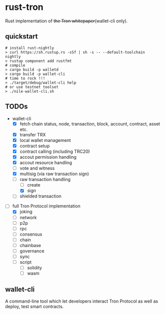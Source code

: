 # rust-tron

Rust implementation of ~~the Tron whitepaper~~(wallet-cli only).

## quickstart

```console
# install rust-nightly
> curl https://sh.rustup.rs -sSf | sh -s -- --default-toolchain nightly
> rustup component add rustfmt
# compile
> cargo build -p walletd
> cargo build -p wallet-cli
# time to rock !!!
> ./target/debug/wallet-cli help
# or use testnet toolset
> ./nile-wallet-cli.sh
```

## TODOs

- wallet-cli
  - [x] fetch chain status, node, transaction, block, account, contract, asset etc.
  - [x] transfer TRX
  - [x] local wallet management
  - [x] contract setup
  - [x] contract calling (including TRC20)
  - [x] accout permission handling
  - [x] accout resource handling
  - [ ] vote and witness
  - [x] multisig (via raw transaction sign)
  - [ ] raw transaction handling
    - [ ] create
    - [x] sign
  - [ ] shielded transaction
- [ ] full Tron Protocol implementation
  - [x] joking
  - [ ] network
  - [ ] p2p
  - [ ] rpc
  - [ ] consensus
  - [ ] chain
  - [ ] chainbase
  - [ ] governance
  - [ ] sync
  - [ ] script
    - [ ] solidity
    - [ ] wasm

## wallet-cli

A command-line tool which let developers interact Tron Protocol as well as deploy, test smart contracts.
